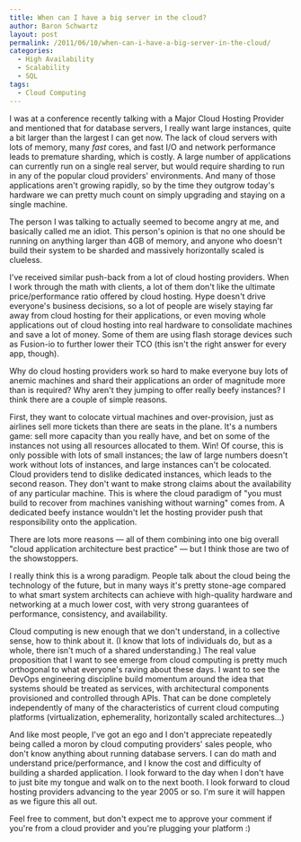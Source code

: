 ```yaml
---
title: When can I have a big server in the cloud?
author: Baron Schwartz
layout: post
permalink: /2011/06/10/when-can-i-have-a-big-server-in-the-cloud/
categories:
  - High Availability
  - Scalability
  - SQL
tags:
  - Cloud Computing
---
```

I was at a conference recently talking with a Major Cloud Hosting Provider and mentioned that for database servers, I really want large instances, quite a bit larger than the largest I can get now. The lack of cloud servers with lots of memory, many *fast* cores, and fast I/O and network performance leads to premature sharding, which is costly. A large number of applications can currently run on a single real server, but would require sharding to run in any of the popular cloud providers' environments. And many of those applications aren't growing rapidly, so by the time they outgrow today's hardware we can pretty much count on simply upgrading and staying on a single machine.

The person I was talking to actually seemed to become angry at me, and basically called me an idiot. This person's opinion is that no one should be running on anything larger than 4GB of memory, and anyone who doesn't build their system to be sharded and massively horizontally scaled is clueless.

I've received similar push-back from a lot of cloud hosting providers. When I work through the math with clients, a lot of them don't like the ultimate price/performance ratio offered by cloud hosting. Hype doesn't drive everyone's business decisions, so a lot of people are wisely staying far away from cloud hosting for their applications, or even moving whole applications out of cloud hosting into real hardware to consolidate machines and save a lot of money. Some of them are using flash storage devices such as Fusion-io to further lower their TCO (this isn't the right answer for every app, though).

Why do cloud hosting providers work so hard to make everyone buy lots of anemic machines and shard their applications an order of magnitude more than is required? Why aren't they jumping to offer really beefy instances? I think there are a couple of simple reasons.

First, they want to colocate virtual machines and over-provision, just as airlines sell more tickets than there are seats in the plane. It's a numbers game: sell more capacity than you really have, and bet on some of the instances not using all resources allocated to them. Win! Of course, this is only possible with lots of small instances; the law of large numbers doesn't work without lots of instances, and large instances can't be colocated. Cloud providers tend to dislike dedicated instances, which leads to the second reason. They don't want to make strong claims about the availability of any particular machine. This is where the cloud paradigm of "you must build to recover from machines vanishing without warning" comes from. A dedicated beefy instance wouldn't let the hosting provider push that responsibility onto the application.

There are lots more reasons &#8212; all of them combining into one big overall "cloud application architecture best practice" &#8212; but I think those are two of the showstoppers.

I really think this is a wrong paradigm. People talk about the cloud being the technology of the future, but in many ways it's pretty stone-age compared to what smart system architects can achieve with high-quality hardware and networking at a much lower cost, with very strong guarantees of performance, consistency, and availability.

Cloud computing is new enough that we don't understand, in a collective sense, how to think about it. (I know that lots of individuals do, but as a whole, there isn't much of a shared understanding.) The real value proposition that I want to see emerge from cloud computing is pretty much orthogonal to what everyone's raving about these days. I want to see the DevOps engineering discipline build momentum around the idea that systems should be treated as services, with architectural components provisioned and controlled through APIs. That can be done completely independently of many of the characteristics of current cloud computing platforms (virtualization, ephemerality, horizontally scaled architectures&#8230;)

And like most people, I've got an ego and I don't appreciate repeatedly being called a moron by cloud computing providers' sales people, who don't know anything about running database servers. I can do math and understand price/performance, and I know the cost and difficulty of building a sharded application. I look forward to the day when I don't have to just bite my tongue and walk on to the next booth. I look forward to cloud hosting providers advancing to the year 2005 or so. I'm sure it will happen as we figure this all out.

Feel free to comment, but don't expect me to approve your comment if you're from a cloud provider and you're plugging your platform :)
